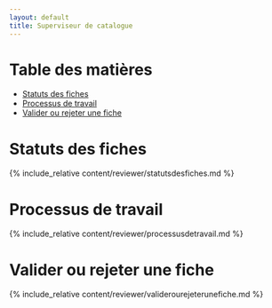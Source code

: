```yaml
---
layout: default
title: Superviseur de catalogue
---
```


# Table des matières

- [Statuts des fiches](#statuts-des-fiches)
- [Processus de travail](#processus-de-travail)
- [Valider ou rejeter une fiche](#valider-ou-rejeter-une-fiche)

# Statuts des fiches

{% include_relative content/reviewer/statutsdesfiches.md %}

# Processus de travail

{% include_relative content/reviewer/processusdetravail.md %}

# Valider ou rejeter une fiche

{% include_relative content/reviewer/validerourejeterunefiche.md %}


